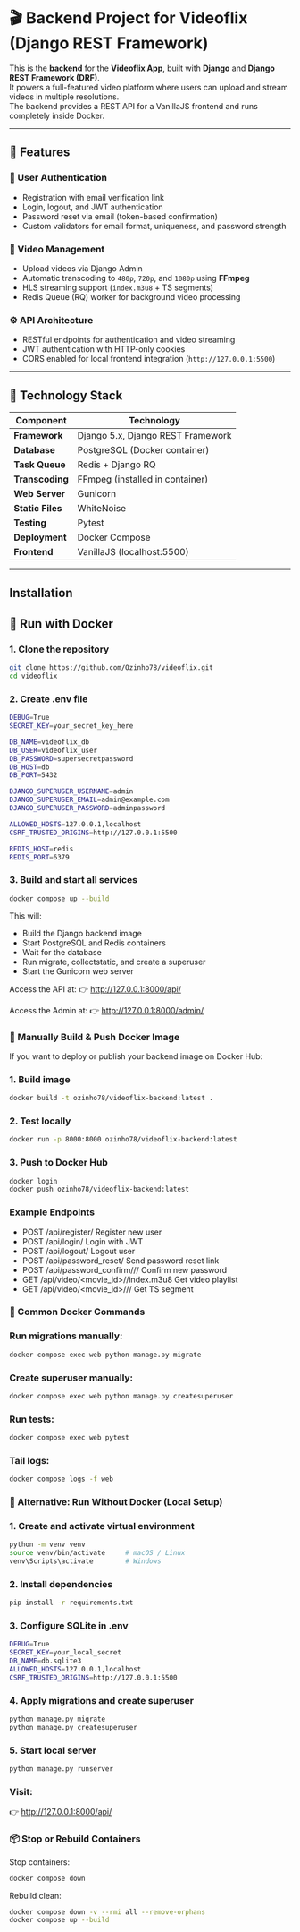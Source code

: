 # 🎬 Backend Project for Videoflix (Django REST Framework)

This is the **backend** for the **Videoflix App**, built with **Django** and **Django REST Framework (DRF)**.  
It powers a full-featured video platform where users can upload and stream videos in multiple resolutions.  
The backend provides a REST API for a VanillaJS frontend and runs completely inside Docker.

---

## 🚀 Features

### 🔐 User Authentication
- Registration with email verification link  
- Login, logout, and JWT authentication  
- Password reset via email (token-based confirmation)  
- Custom validators for email format, uniqueness, and password strength

### 🎥 Video Management
- Upload videos via Django Admin  
- Automatic transcoding to `480p`, `720p`, and `1080p` using **FFmpeg**  
- HLS streaming support (`index.m3u8` + TS segments)  
- Redis Queue (RQ) worker for background video processing  

### ⚙️ API Architecture
- RESTful endpoints for authentication and video streaming  
- JWT authentication with HTTP-only cookies  
- CORS enabled for local frontend integration (`http://127.0.0.1:5500`)

--------

## 🧱 Technology Stack

| Component | Technology |
|------------|-------------|
| **Framework** | Django 5.x, Django REST Framework |
| **Database** | PostgreSQL (Docker container) |
| **Task Queue** | Redis + Django RQ |
| **Transcoding** | FFmpeg (installed in container) |
| **Web Server** | Gunicorn |
| **Static Files** | WhiteNoise |
| **Testing** | Pytest |
| **Deployment** | Docker Compose |
| **Frontend** | VanillaJS (localhost:5500) |

-------------------------------------------------------------------------------------------------------------

## Installation

## 🐳 Run with Docker

### 1. Clone the repository
```bash
git clone https://github.com/Ozinho78/videoflix.git
cd videoflix
```


### 2. Create .env file
```bash
DEBUG=True
SECRET_KEY=your_secret_key_here

DB_NAME=videoflix_db
DB_USER=videoflix_user
DB_PASSWORD=supersecretpassword
DB_HOST=db
DB_PORT=5432

DJANGO_SUPERUSER_USERNAME=admin
DJANGO_SUPERUSER_EMAIL=admin@example.com
DJANGO_SUPERUSER_PASSWORD=adminpassword

ALLOWED_HOSTS=127.0.0.1,localhost
CSRF_TRUSTED_ORIGINS=http://127.0.0.1:5500

REDIS_HOST=redis
REDIS_PORT=6379
```


### 3. Build and start all services
```bash
docker compose up --build
```

This will:
 - Build the Django backend image
 - Start PostgreSQL and Redis containers
 - Wait for the database
 - Run migrate, collectstatic, and create a superuser
 - Start the Gunicorn web server

Access the API at:
👉 http://127.0.0.1:8000/api/

Access the Admin at:
👉 http://127.0.0.1:8000/admin/



### 🐋 Manually Build & Push Docker Image

If you want to deploy or publish your backend image on Docker Hub:

### 1. Build image
```bash
docker build -t ozinho78/videoflix-backend:latest .
```

### 2. Test locally
```bash
docker run -p 8000:8000 ozinho78/videoflix-backend:latest
```

### 3. Push to Docker Hub
```bash
docker login
docker push ozinho78/videoflix-backend:latest
```

### Example Endpoints
 - POST	  /api/register/	                                Register new user
 - POST	  /api/login/	                                    Login with JWT
 - POST	  /api/logout/	                                  Logout user
 - POST	  /api/password_reset/	                          Send password reset link
 - POST	  /api/password_confirm/<uidb64>/<token>/	        Confirm new password
 - GET	  /api/video/<movie_id>/<resolution>/index.m3u8	  Get video playlist
 - GET	  /api/video/<movie_id>/<resolution>/<segment>/	  Get TS segment


### 🧰 Common Docker Commands

### Run migrations manually:
```bash
docker compose exec web python manage.py migrate
```

### Create superuser manually:
```bash
docker compose exec web python manage.py createsuperuser
```

### Run tests:
```bash
docker compose exec web pytest
```

### Tail logs:
```bash
docker compose logs -f web
```

### 🧠 Alternative: Run Without Docker (Local Setup)
### 1. Create and activate virtual environment
```bash
python -m venv venv
source venv/bin/activate     # macOS / Linux
venv\Scripts\activate        # Windows
```

### 2. Install dependencies
```bash
pip install -r requirements.txt
```

### 3. Configure SQLite in .env
```bash
DEBUG=True
SECRET_KEY=your_local_secret
DB_NAME=db.sqlite3
ALLOWED_HOSTS=127.0.0.1,localhost
CSRF_TRUSTED_ORIGINS=http://127.0.0.1:5500
```

### 4. Apply migrations and create superuser
```bash
python manage.py migrate
python manage.py createsuperuser
```

### 5. Start local server
```bash
python manage.py runserver
```


### Visit:
👉 http://127.0.0.1:8000/api/

### 📦 Stop or Rebuild Containers

Stop containers:
```bash
docker compose down
```

Rebuild clean:
```bash
docker compose down -v --rmi all --remove-orphans
docker compose up --build
```